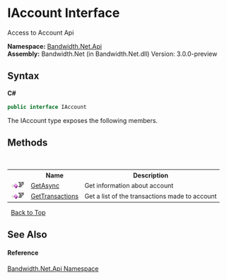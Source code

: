 ﻿# IAccount Interface
 

Access to Account Api

**Namespace:**&nbsp;<a href ="N_Bandwidth_Net_Api.md">Bandwidth.Net.Api</a><br />**Assembly:**&nbsp;Bandwidth.Net (in Bandwidth.Net.dll) Version: 3.0.0-preview

## Syntax

**C#**<br />
``` C#
public interface IAccount
```

The IAccount type exposes the following members.


## Methods
&nbsp;<table><tr><th></th><th>Name</th><th>Description</th></tr><tr><td>![Public method](media/pubmethod.gif "Public method")![Code example](media/CodeExample.png "Code example")</td><td><a href ="M_Bandwidth_Net_Api_IAccount_GetAsync.md">GetAsync</a></td><td>
Get information about account</td></tr><tr><td>![Public method](media/pubmethod.gif "Public method")![Code example](media/CodeExample.png "Code example")</td><td><a href ="M_Bandwidth_Net_Api_IAccount_GetTransactions.md">GetTransactions</a></td><td>
Get a list of the transactions made to account</td></tr></table>&nbsp;
<a href="#iaccount-interface">Back to Top</a>

## See Also


#### Reference
<a href ="N_Bandwidth_Net_Api.md">Bandwidth.Net.Api Namespace</a><br />